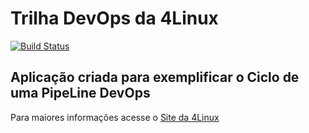 # Trilha DevOps da 4Linux

<!-- Altere a Flag abaixo com sua URL do Travis -->
[![Build Status](https://travis-ci.org/RafaelKojax/DevOpsLab-HelloWorld.svg?branch=master)](https://travis-ci.org/RafaelKojax/DevOpsLab-HelloWorld)

## Aplicação criada para exemplificar o Ciclo de uma PipeLine DevOps


Para maiores informações acesse o [Site da 4Linux](https://www.4linux.com.br/cursos/devops)
